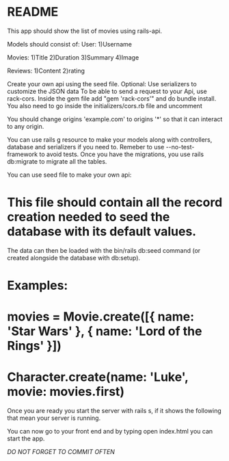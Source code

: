 # README

This app should show the list of movies using rails-api.

Models should  consist of:
User:
1)Username

Movies:
1)Title
2)Duration
3)Summary
4)Image



Reviews:
1)Content
2)rating


Create your own api using the seed file.
Optional: Use serializers to customize the JSON data
To be able to send a request to your Api, use rack-cors. Inside the gem file add "gem 'rack-cors'" and do bundle install. You also need to go inside the initializers/cors.rb file and uncomment 

<!-- Rails.application.config.middleware.insert_before 0, Rack::Cors do
  allow do
    origins 'example.com'

    resource '*',
      headers: :any,
      methods: [:get, :post, :put, :patch, :delete, :options, :head]
  end -->

You should change origins 'example.com' to origins '*' so that it can interact to any origin.

You can use rails g resource to make your models along with controllers, database and serializers if you need to. Remeber to use --no-test-framework to avoid tests. Once you have the migrations, you use rails db:migrate to migrate all the tables. 

You can use seed file to make your own api:
# This file should contain all the record creation needed to seed the database with its default values.
The data can then be loaded with the bin/rails db:seed command (or created alongside the database with db:setup).
#
# Examples:
#
#   movies = Movie.create([{ name: 'Star Wars' }, { name: 'Lord of the Rings' }])
#   Character.create(name: 'Luke', movie: movies.first)

Once you are ready you start the server with rails s, if it shows the following that mean your server is running.
<!-- 
=> Booting Puma
=> Rails 6.0.0 application starting in development
=> Run `rails server --help` for more startup options
Puma starting in single mode...
* Version 3.12.1 (ruby 2.6.1-p33), codename: Llamas in Pajamas
* Min threads: 5, max threads: 5
* Environment: development
* Listening on tcp://localhost:3000
Use Ctrl-C to stop -->



 You can now go to your front end and by typing open index.html you can start the app.

 *DO NOT FORGET TO COMMIT OFTEN*